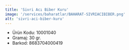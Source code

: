 ```yaml
---
title: 'Sivri Acı Biber Kuru'
image: '/services/baharatlar/BAHARAT-SIVRIACIBIBER.png'
alt: 'sivri-aci-biber-kuru'
---
```


* Ürün Kodu: 10001040 
* Gramaj: 30 gr. 
* Barkod: 8683704000419